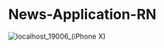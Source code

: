 # News-Application-RN

![localhost_19006_(iPhone X)](https://user-images.githubusercontent.com/49443829/131218915-ebee4789-7846-4ebe-8738-713f2f295f70.png)
